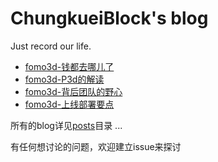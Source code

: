 # ChungkueiBlock's blog

 Just record our life.

* [fomo3d-钱都去哪儿了](/posts/fomo3d合约解读-钱都去哪儿了.md)
* [fomo3d-P3d的解读](/posts/fomo3d-p3d的解读.md)
* [fomo3d-背后团队的野心](/posts/fomo3d-TeamJust的野心.md)
* [fomo3d-上线部署要点](/posts/fomo3d-上线部署要点.md)

所有的blog详见[posts](/posts)目录 ...

有任何想讨论的问题，欢迎建立issue来探讨
